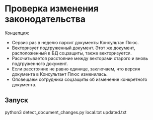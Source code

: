 # Проверка изменения законодательства

Концепция:

- Сервис раз в неделю парсит документы Консультан Плюс.
- Векторизует подгруженный документ. Этот же документ, расположенный в БД соцзащиты, также векторизуется.
- Рассчитывается расстояние между векторами старого и вновь подгруженного документ.
- Если расстояние не равно единице, заключаем, что версия документа в Консультант Плюс изменилась.
- Оповещаем сотрудника соцзащиты об изменение конкретного документа.

## Запуск

python3 detect_document_changes.py local.txt updated.txt
